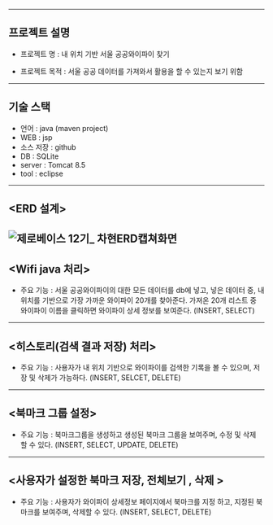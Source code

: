-----------------------------------
프로젝트 설명
-----------------------------------
- 프로젝트 명 : 내 위치 기반  서울 공공와이파이 찾기

- 프로젝트 목적 : 서울 공공 데이터를 가져와서 활용을 할 수 있는지
                  보기 위함
------------------------------------------
기술 스택
------------------------------------------
- 언어 : java (maven project)
- WEB  : jsp
- 소스 저장 : github
- DB : SQLite
- server : Tomcat 8.5
- tool : eclipse
------------------------------------------
<ERD 설계>
------------------------------------------
![제로베이스 12기_ 차현ERD캡쳐화면](https://github.com/Chahyun/Zerobase_03/assets/48889083/c05649b6-552c-41ab-9392-2765432b9e8c)
------------------------------------------
<Wifi java 처리>
------------------------------------------
- 주요 기능 : 서울 공공와이파이의 대한 모든 데이터를 db에 넣고, 
              넣은 데이터 중, 내 위치를 기반으로 가장 가까운 와이파이 20개를 찾아준다.
              가져온 20개 리스트 중 와이파이 이름을 클릭하면 와이파이 상세 정보를 보여준다.
              (INSERT, SELECT)
------------------------------------------
<히스토리(검색 결과 저장) 처리>
------------------------------------------
- 주요 기능 : 사용자가 내 위치 기반으로 와이파이를 검색한 기록을 볼 수 있으며, 
              저장 및 삭제가 가능하다.
              (INSERT, SELCET, DELETE)
------------------------------------------
<북마크 그룹 설정>
------------------------------------------
- 주요 기능 : 북마크그룹을 생성하고 생성된 북마크 그룹을 보여주며, 수정 및 삭제 할 수 있다.
              (INSERT, SELECT, UPDATE, DELETE)
------------------------------------------
<사용자가 설정한 북마크 저장, 전체보기 , 삭제 >
------------------------------------------
- 주요 기능 : 사용자가 와이파이 상세정보 페이지에서 북마크를 지정 하고,
              지정된 북마크를 보여주며, 삭제할 수 있다.
              (INSERT, SELECT, DELETE)
